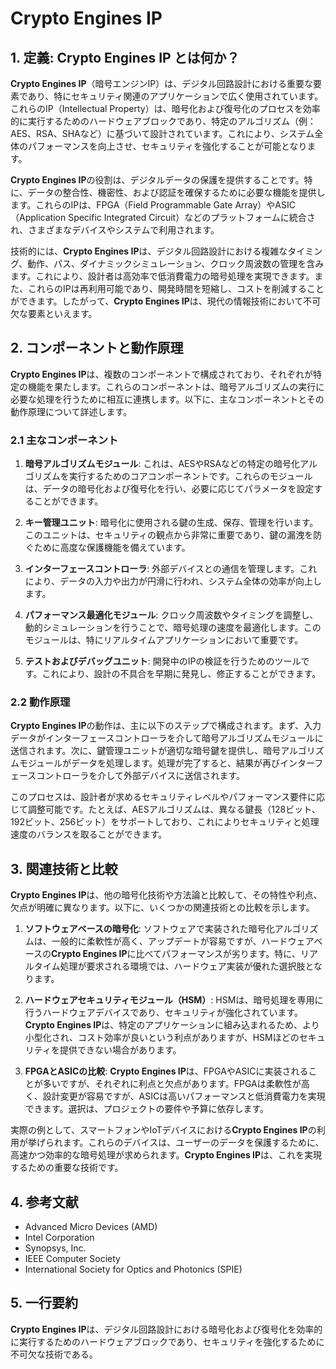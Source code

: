 # Crypto Engines IP

## 1. 定義: **Crypto Engines IP** とは何か？
**Crypto Engines IP**（暗号エンジンIP）は、デジタル回路設計における重要な要素であり、特にセキュリティ関連のアプリケーションで広く使用されています。これらのIP（Intellectual Property）は、暗号化および復号化のプロセスを効率的に実行するためのハードウェアブロックであり、特定のアルゴリズム（例：AES、RSA、SHAなど）に基づいて設計されています。これにより、システム全体のパフォーマンスを向上させ、セキュリティを強化することが可能となります。

**Crypto Engines IP**の役割は、デジタルデータの保護を提供することです。特に、データの整合性、機密性、および認証を確保するために必要な機能を提供します。これらのIPは、FPGA（Field Programmable Gate Array）やASIC（Application Specific Integrated Circuit）などのプラットフォームに統合され、さまざまなデバイスやシステムで利用されます。

技術的には、**Crypto Engines IP**は、デジタル回路設計における複雑なタイミング、動作、パス、ダイナミックシミュレーション、クロック周波数の管理を含みます。これにより、設計者は高効率で低消費電力の暗号処理を実現できます。また、これらのIPは再利用可能であり、開発時間を短縮し、コストを削減することができます。したがって、**Crypto Engines IP**は、現代の情報技術において不可欠な要素といえます。

## 2. コンポーネントと動作原理
**Crypto Engines IP**は、複数のコンポーネントで構成されており、それぞれが特定の機能を果たします。これらのコンポーネントは、暗号アルゴリズムの実行に必要な処理を行うために相互に連携します。以下に、主なコンポーネントとその動作原理について詳述します。

### 2.1 主なコンポーネント
1. **暗号アルゴリズムモジュール**: これは、AESやRSAなどの特定の暗号化アルゴリズムを実行するためのコアコンポーネントです。これらのモジュールは、データの暗号化および復号化を行い、必要に応じてパラメータを設定することができます。

2. **キー管理ユニット**: 暗号化に使用される鍵の生成、保存、管理を行います。このユニットは、セキュリティの観点から非常に重要であり、鍵の漏洩を防ぐために高度な保護機能を備えています。

3. **インターフェースコントローラ**: 外部デバイスとの通信を管理します。これにより、データの入力や出力が円滑に行われ、システム全体の効率が向上します。

4. **パフォーマンス最適化モジュール**: クロック周波数やタイミングを調整し、動的シミュレーションを行うことで、暗号処理の速度を最適化します。このモジュールは、特にリアルタイムアプリケーションにおいて重要です。

5. **テストおよびデバッグユニット**: 開発中のIPの検証を行うためのツールです。これにより、設計の不具合を早期に発見し、修正することができます。

### 2.2 動作原理
**Crypto Engines IP**の動作は、主に以下のステップで構成されます。まず、入力データがインターフェースコントローラを介して暗号アルゴリズムモジュールに送信されます。次に、鍵管理ユニットが適切な暗号鍵を提供し、暗号アルゴリズムモジュールがデータを処理します。処理が完了すると、結果が再びインターフェースコントローラを介して外部デバイスに送信されます。

このプロセスは、設計者が求めるセキュリティレベルやパフォーマンス要件に応じて調整可能です。たとえば、AESアルゴリズムは、異なる鍵長（128ビット、192ビット、256ビット）をサポートしており、これによりセキュリティと処理速度のバランスを取ることができます。

## 3. 関連技術と比較
**Crypto Engines IP**は、他の暗号化技術や方法論と比較して、その特性や利点、欠点が明確に異なります。以下に、いくつかの関連技術との比較を示します。

1. **ソフトウェアベースの暗号化**: ソフトウェアで実装された暗号化アルゴリズムは、一般的に柔軟性が高く、アップデートが容易ですが、ハードウェアベースの**Crypto Engines IP**に比べてパフォーマンスが劣ります。特に、リアルタイム処理が要求される環境では、ハードウェア実装が優れた選択肢となります。

2. **ハードウェアセキュリティモジュール（HSM）**: HSMは、暗号処理を専用に行うハードウェアデバイスであり、セキュリティが強化されています。**Crypto Engines IP**は、特定のアプリケーションに組み込まれるため、より小型化され、コスト効率が良いという利点がありますが、HSMほどのセキュリティを提供できない場合があります。

3. **FPGAとASICの比較**: **Crypto Engines IP**は、FPGAやASICに実装されることが多いですが、それぞれに利点と欠点があります。FPGAは柔軟性が高く、設計変更が容易ですが、ASICは高いパフォーマンスと低消費電力を実現できます。選択は、プロジェクトの要件や予算に依存します。

実際の例として、スマートフォンやIoTデバイスにおける**Crypto Engines IP**の利用が挙げられます。これらのデバイスは、ユーザーのデータを保護するために、高速かつ効率的な暗号処理が求められます。**Crypto Engines IP**は、これを実現するための重要な技術です。

## 4. 参考文献
- Advanced Micro Devices (AMD)
- Intel Corporation
- Synopsys, Inc.
- IEEE Computer Society
- International Society for Optics and Photonics (SPIE)

## 5. 一行要約
**Crypto Engines IP**は、デジタル回路設計における暗号化および復号化を効率的に実行するためのハードウェアブロックであり、セキュリティを強化するために不可欠な技術である。